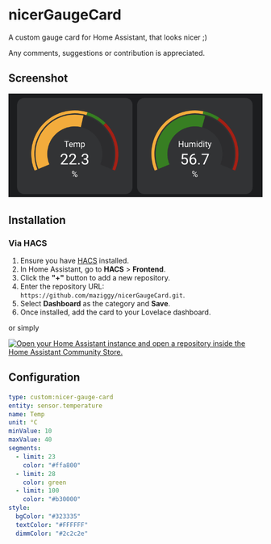 # nicerGaugeCard
A custom gauge card for Home Assistant, that looks nicer ;)

Any comments, suggestions or contribution is appreciated.

## Screenshot

![Screenshot](https://raw.githubusercontent.com/maziggy/nicerGaugeCard/refs/heads/main/screenshots/nicerGaugeCard.png)

## Installation

### Via HACS

1. Ensure you have [HACS](https://hacs.xyz/) installed.
2. In Home Assistant, go to **HACS** > **Frontend**.
3. Click the **"+"** button to add a new repository.
4. Enter the repository URL: `https://github.com/maziggy/nicerGaugeCard.git`.
5. Select **Dashboard** as the category and **Save**.
6. Once installed, add the card to your Lovelace dashboard.

or simply

[![Open your Home Assistant instance and open a repository inside the Home Assistant Community Store.](https://my.home-assistant.io/badges/hacs_repository.svg)](https://my.home-assistant.io/redirect/hacs_repository/?owner=maziggy&repository=nicerGaugeCard&category=Dashboard)

## Configuration

```yaml
type: custom:nicer-gauge-card
entity: sensor.temperature
name: Temp
unit: °C
minValue: 10
maxValue: 40
segments:
  - limit: 23
    color: "#ffa800"
  - limit: 28
    color: green
  - limit: 100
    color: "#b30000"
style:
  bgColor: "#323335"
  textColor: "#FFFFFF"
  dimmColor: "#2c2c2e"

